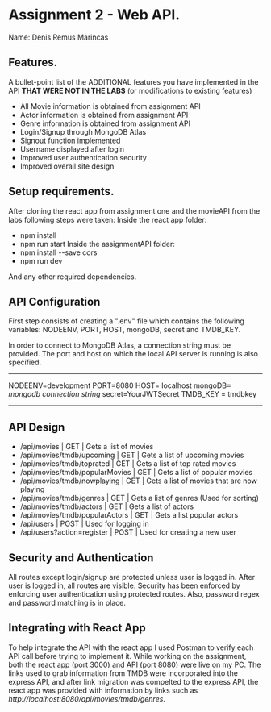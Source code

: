 # Assignment 2 - Web API.

Name: Denis Remus Marincas

## Features.

A bullet-point list of the ADDITIONAL features you have implemented in the API **THAT WERE NOT IN THE LABS** (or modifications to existing features)
 
 + All Movie information is obtained from assignment API
 + Actor information is obtained from assignment API
 + Genre information is obtained from assignment API 
 + Login/Signup through MongoDB Atlas
 + Signout function implemented 
 + Username displayed after login
 + Improved user authentication security 
 + Improved overall site design 

## Setup requirements.

After cloning the react app from assignment one and the movieAPI from the labs following steps were taken:
Inside the react app folder:
 + npm install
 + npm run start
Inside the assignmentAPI folder:
 + npm install --save cors
 + npm run dev

And any other required dependencies.

## API Configuration

First step consists of creating a ".env" file which contains the following variables: NODEENV, PORT, HOST, mongoDB, secret and TMDB_KEY.

In order to connect to MongoDB Atlas, a connection string must be provided. The port and host on which the local API server is running is also specified. 
______________________
NODEENV=development
PORT=8080
HOST= localhost
mongoDB= *mongodb connection string*
secret=YourJWTSecret
TMDB_KEY = tmdbkey
______________________

## API Design

- /api/movies | GET | Gets a list of movies 
- /api/movies/tmdb/upcoming | GET | Gets a list of upcoming movies
- /api/movies/tmdb/toprated | GET | Gets a list of top rated movies
- /api/movies/tmdb/popularMovies | GET | Gets a list of popular movies
- /api/movies/tmdb/nowplaying | GET | Gets a list of movies that are now playing
- /api/movies/tmdb/genres | GET | Gets a list of genres (Used for sorting)
- /api/movies/tmdb/actors | GET | Gets a list of actors
- /api/movies/tmdb/popularActors | GET | Gets a list popular actors
- /api/users | POST | Used for logging in
- /api/users?action=register | POST | Used for creating a new user


## Security and Authentication

All routes except login/signup are protected unless user is logged in. After user is logged in, all routes are visible. Security has been enforced by enforcing user authentication using protected routes. Also, password regex and password matching is in place.

## Integrating with React App

To help integrate the API with the react app I used Postman to verify each API call before trying to implement it. While working on the assignment, both the react app (port 3000) and API (port 8080) were live on my PC. The links used to grab information from TMDB were incorporated into the express API, and after link migration was compelted to the express API, the react app was provided with information by links such as *http://localhost:8080/api/movies/tmdb/genres*. 
